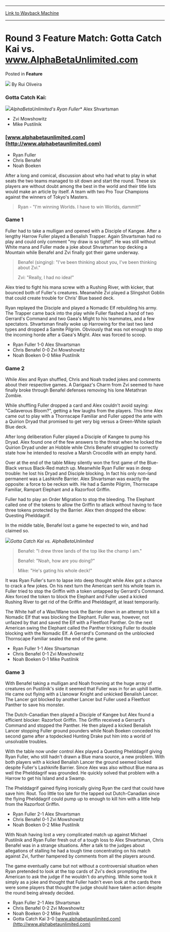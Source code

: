
---
[Link to Wayback Machine](https://web.archive.org/web/20220524222103/https://magic.wizards.com/en/articles/archive/feature/round-3-feature-match-gotta-catch-kai-vs-wwwalphabetaunlimitedcom-2000-01)

[_metadata_:author]:- "Rui Oliveira"
[_metadata_:description]:- "Gotta Catch Kai:AlphaBetaUnlimited's Ryan FullerAlex Shvartsman Zvi Mowshowitz Mike Pustilnikwww.alphabetaunlimited.com Ryan Fuller Chris Benafel Noah BoekenAfter a long and comical, discussion about who had what to play in what seats the two teams managed to sit down and start the round. These six players are without doubt among the best in the world and their title lists"
[_metadata_:generator]:- "Drupal 7 (http://drupal.org)"
[_metadata_:title]:- "Round 3 Feature Match: Gotta Catch Kai vs. www.AlphaBetaUnlimited.com"
[_metadata_:wayback_capture_timestamp]:- "2022-05-24 22:21:03+00:00"
[_metadata_:wayback_raw_url]:- "https://web.archive.org/web/20220524222103id_/https://magic.wizards.com/en/articles/archive/feature/round-3-feature-match-gotta-catch-kai-vs-wwwalphabetaunlimitedcom-2000-01"
[_metadata_:wayback_url]:- "https://magic.wizards.com/en/articles/archive/feature/round-3-feature-match-gotta-catch-kai-vs-wwwalphabetaunlimitedcom-2000-01"
---


Round 3 Feature Match: Gotta Catch Kai vs. www.AlphaBetaUnlimited.com
=====================================================================



 Posted in **Feature**







![](https://media.magic.wizards.com/styles/auth_small/public/generic-avatar-150_103.png)
By Rui Oliveira











### Gotta Catch Kai:

![](https://media.magic.wizards.com/image_legacy_migration/sideboard/images/GPTUR01/5a.jpg)*AlphaBetaUnlimited's Ryan Fuller** Alex Shvartsman
* Zvi Mowshowitz
* Mike Pustilnik

### [www.alphabetaunlimited.com](http://www.alphabetaunlimited.com)


* Ryan Fuller
* Chris Benafel
* Noah Boeken

After a long and comical, discussion about who had what to play in what seats the two teams managed to sit down and start the round. These six players are without doubt among the best in the world and their title lists would make an article by itself. A team with two Pro Tour Champions against the winners of Tokyo's Masters.



> Ryan - "I'm winning Worlds. I have to win Worlds, dammit!"


### Game 1


Fuller had to take a mulligan and opened with a Disciple of Kangee. After a lengthy Harrow Fuller played a Benalish Trapper. Again Shvartsman had no play and could only comment "my draw is so tight!". He was still without White mana and Fuller made a joke about Shvartsman top decking a Mountain while Benafel and Zvi finally got their game underway.



> Benafel (singing): "I've been thinking about you, I've been thinking about Zvi."  
> 
> Zvi: "Really, I had no idea!"


Alex tried to fight his mana screw with a Rushing River, with kicker, that bounced both of Fuller's creatures. Meanwhile Zvi played a Slingshot Goblin that could create trouble for Chris' Blue based deck.


Ryan replayed the Disciple and played a Nomadic Elf rebuilding his army. The Trapper came back into the play while Fuller flashed a hand of two Gerrard's Command and two Gaea's Might to his teammates, and a few spectators. Shvartsman finally woke up Harrowing for the last two land types and dropped a Samite Pilgrim. Obviously that was not enough to stop the incoming horde after a Gaea's Might. Alex was forced to scoop.


* Ryan Fuller 1-0 Alex Shvartsman
* Chris Benafel 0-0 Zvi Mowshowitz
* Noah Boeken 0-0 Mike Pustilnik

### Game 2


While Alex and Ryan shuffled, Chris and Noah traded jokes and comments about their respective games. A Darigaaz's Charm from Zvi seemed to have finally broke through Benafel defenses removing his lone Metathran Zombie.


While shuffling Fuller dropped a card and Alex couldn't avoid saying: "Cadaverous Bloom?", getting a few laughs from the players. This time Alex came out to play with a Thornscape Familiar and Fuller upped the ante with a Quirion Dryad that promised to get very big versus a Green-White splash Blue deck.


After long deliberation Fuller played a Disciple of Kangee to pump his Dryad. Alex found one of the few answers to the threat when he locked the Quirion Dryad under an Hobble while Chris Benafel struggled to correctly state how he intended to resolve a Marsh Crocodile with an empty hand.


Over at the end of the table Mikey silently won the first game of the Blue-Black versus Black-Red match up. Meanwhile Ryan Fuller was in deep trouble: he lost his Dryad and Disciple blocking. In fact his only non-land permanent was a Lashknife Barrier. Alex Shvartsman was exactly the opposite: a force to be reckon with. He had a Samite Pilgrim, Thornscape Familiar, Rampart Elephant and a Razorfoot Griffin.


Fuller had to play an Order Migration to stop the bleeding. The Elephant called one of the tokens to allow the Griffin to attack without having to face three tokens protected by the Barrier. Alex then dropped the elbow: Questing Phelddagrif.


In the middle table, Benafel lost a game he expected to win, and had claimed so.


![](https://media.magic.wizards.com/image_legacy_migration/sideboard/images/GPTUR01/6a.jpg)*Gotta Catch Kai vs. AlphaBetaUnlimited*
> Benafel: "I drew three lands of the top like the champ I am."  
> 
> Benafel: "Noah, how are you doing?"  
> 
> Mike: "He's gating his whole deck!"


It was Ryan Fuller's turn to lapse into deep thought while Alex got a chance to crack a few jokes. On his next turn the American sent his whole team in. Fuller tried to stop the Griffin with a token untapped by Gerrard's Command. Alex forced the token to block the Elephant and Fuller used a kicked Rushing River to get rid of the Griffin and Phelddagrif, at least temporarily.


The White half of a Wax/Wane took the Barrier down in an attempt to kill a Nomadic Elf that was blocking the Elephant. Fuller was, however, not unfazed by that and saved the Elf with a Fleetfoot Panther. On the next American swing the Elephant called the Panther tricking Fuller to double blocking with the Nomadic Elf. A Gerrard's Command on the unblocked Thornscape Familiar sealed the end of the game.


* Ryan Fuller 1-1 Alex Shvartsman
* Chris Benafel 0-1 Zvi Mowshowitz
* Noah Boeken 0-1 Mike Pustilnik

### Game 3


With Benafel taking a mulligan and Noah frowning at the huge array of creatures on Pustilnik's side it seemed that Fuller was in for an uphill battle. He came out flying with a Llanowar Knight and unkicked Benalish Lancer. The Lancer got blocked by another Lancer but Fuller used a Fleetfoot Panther to save his monster.


The Dutch-Canadian then played a Disciple of Kangee but Alex found a efficient blocker: Razorfoot Griffin. The Griffin received a Gerrard's Command and stopped the Panther. He then played a kicked Benalish Lancer stopping Fuller ground pounders while Noah Boeken conceded his second game after a topdecked Hunting Drake put him into a world of unsolvable troubles.


With the table now under control Alex played a Questing Phelddagrif giving Ryan Fuller, who still hadn't drawn a Blue mana source, a new problem. With both players with a kicked Benalish Lancer the ground seemed locked despite Fuller's Lashknife Barrier. Since Alex was also without Blue mana as well the Phelddagrif was grounded. He quickly solved that problem with a Harrow to get his Island and a Swamp.


The Phelddagrif gained flying ironically giving Ryan the card that could have save him: Rout. Too little too late for the tapped out Dutch-Canadian since the flying Phelddagrif could pump up to enough to kill him with a little help from the Razorfoot Griffin.


* Ryan Fuller 2-1 Alex Shvartsman
* Chris Benafel 0-1 Zvi Mowshowitz
* Noah Boeken 0-2 Mike Pustilnik

With Noah having lost a very complicated match up against Michael Pustilnik and Ryan Fuller fresh out of a tough loss to Alex Shvartsman, Chris Benafel was in a strange situations. After a talk to the judges about allegations of stalling he had a tough time concentrating on his match against Zvi, further hampered by comments from all the players around.


The game eventually came but not without a controversial situation when Ryan pretended to look at the top cards of Zvi's deck prompting the American to ask the judge if he wouldn't do anything. While some took it simply as a joke and thought that Fuller hadn't even look at the cards there were some players that thought the judge should have taken action despite the round being already decided.


* Ryan Fuller 2-1 Alex Shvartsman
* Chris Benafel 0-2 Zvi Mowshowitz
* Noah Boeken 0-2 Mike Pustilnik
* Gotta Catch Kai 3-0 [www.alphabetaunlimited.com](http://www.alphabetaunlimited.com)






